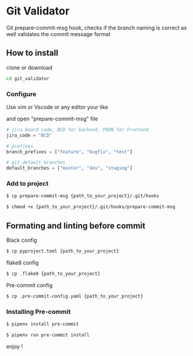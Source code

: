 # Git Validator

Git prepare-commit-msg hook, checks if the branch naming is correct as well validates the commit message format

## How to install

clone or download

```sh
cd git_validator
```

### Configure

Use vim or Vscode or any editor your like

and open "prepare-commit-msg" file

```py
# jira board code, BCD for backend, FRON for Frontend
jira_code = "BCD"

# prefixes
branch_prefixes = ["feature", "bugfix", "test"]

# git default branches
default_branches = ["master", "dev", "staging"]
```

### Add to project

```sh
$ cp prepare-commit-msg {path_to_your_project}/.git/hooks
```

```sh
$ chmod +x {path_to_your_project}/.git/hooks/prepare-commit-msg
```

## Formating and linting before commit

Black config

```sh
$ cp pyproject.toml {path_to_your_project}
```

flake8 config

```sh
$ cp .flake8 {path_to_your_project}
```

Pre-commit config

```sh
$ cp .pre-commit-config.yaml {path_to_your_project}
```

### Installing Pre-commit

```sh
$ pipenv install pre-commit
```

```sh
$ pipenv run pre-commit install
```

enjoy !
